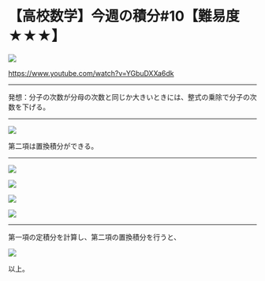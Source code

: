 # 【高校数学】今週の積分#10【難易度★★★】

![](https://latex.codecogs.com/gif.latex?I=\int_0^2\frac{3x^3&plus;12x&plus;1}{x^2&plus;4}dx)

https://www.youtube.com/watch?v=YGbuDXXa6dk

----

発想：分子の次数が分母の次数と同じか大きいときには、整式の乗除で分子の次数を下げる。

----

![](https://latex.codecogs.com/gif.latex?I=\int_0^2\frac{3x(x^2&plus;4)&plus;1}{x^2&plus;4}dx=3\int_0^2xdx&plus;\int_0^2\frac{1}{x^2&plus;4}dx=3\left[\frac{x^2}{2}\right&space;]_0^2&plus;\int_0^2\frac{1}{x^2&plus;4}dx)

第二項は置換積分ができる。

----

![](https://latex.codecogs.com/gif.latex?x=2\tan\theta)

![](https://latex.codecogs.com/gif.latex?x:0\rightarrow2)

![](https://latex.codecogs.com/gif.latex?\theta:0\rightarrow\frac{\pi}{4})

![](https://latex.codecogs.com/gif.latex?dx=\frac{2}{\cos^2\theta}d\theta)

----

第一項の定積分を計算し、第二項の置換積分を行うと、

![](https://latex.codecogs.com/gif.latex?I=6&plus;\int_0^\frac{\pi}{4}\frac{1}{4(\tan^2\theta&plus;1)}\cdot\frac{2}{\cos^2\theta}d\theta=6&plus;\frac{1}{2}\int_0^\frac{\pi}{4}d\theta=6&plus;\frac{\pi}{8})

以上。